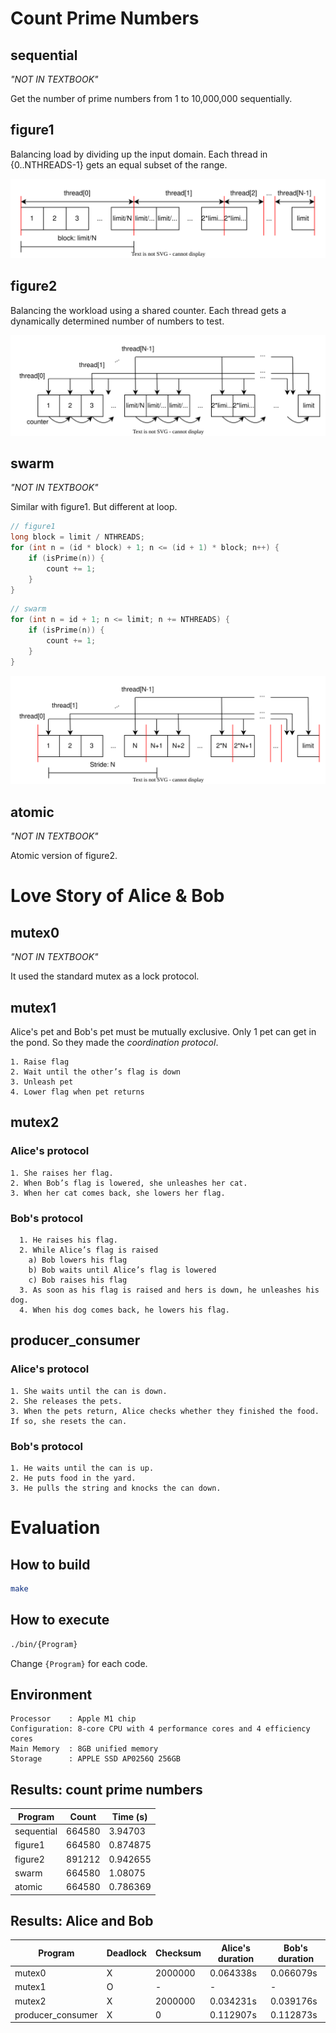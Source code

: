 # Count Prime Numbers
## sequential
*"NOT IN TEXTBOOK"*

Get the number of prime numbers from 1 to 10,000,000 sequentially.

## figure1
Balancing load by dividing up the input domain. Each thread in {0..NTHREADS-1} gets an equal subset of the range.

![figure1](./img/figure1.1.svg)

## figure2
Balancing the workload using a shared counter. Each thread gets a dynamically determined number of numbers to test.

![figure2](./img/figure1.2.svg)

## swarm
*"NOT IN TEXTBOOK"*

Similar with figure1. But different at loop.
```c
// figure1
long block = limit / NTHREADS;
for (int n = (id * block) + 1; n <= (id + 1) * block; n++) {
    if (isPrime(n)) {
        count += 1;
    }
}
```
```c
// swarm
for (int n = id + 1; n <= limit; n += NTHREADS) {
    if (isPrime(n)) {
        count += 1;
    }
}
```

![swarm](./img/swarm.svg)

## atomic
*"NOT IN TEXTBOOK"*

Atomic version of figure2.

# Love Story of Alice & Bob
## mutex0
*"NOT IN TEXTBOOK"*

It used the standard mutex as a lock protocol.

## mutex1
Alice's pet and Bob's pet must be mutually exclusive.
Only 1 pet can get in the pond.
So they made the *coordination protocol*.
```
1. Raise flag
2. Wait until the other’s flag is down
3. Unleash pet
4. Lower flag when pet returns
```
## mutex2
### Alice's protocol
```
1. She raises her flag.
2. When Bob’s flag is lowered, she unleashes her cat.
3. When her cat comes back, she lowers her flag.
```
### Bob's protocol
```
  1. He raises his flag.
  2. While Alice’s flag is raised
    a) Bob lowers his flag
    b) Bob waits until Alice’s flag is lowered
    c) Bob raises his flag
  3. As soon as his flag is raised and hers is down, he unleashes his dog.
  4. When his dog comes back, he lowers his flag.
```

## producer_consumer
### Alice's protocol
```
1. She waits until the can is down.
2. She releases the pets.
3. When the pets return, Alice checks whether they finished the food. If so, she resets the can.
```
### Bob's protocol
```
1. He waits until the can is up.
2. He puts food in the yard.
3. He pulls the string and knocks the can down.
```

# Evaluation
## How to build
```sh
make
```
## How to execute
```sh
./bin/{Program}
```
Change `{Program}` for each code.
## Environment
```
Processor    : Apple M1 chip
Configuration: 8-core CPU with 4 perform­ance cores and 4 efficiency cores
Main Memory  : 8GB unified memory
Storage      : APPLE SSD AP0256Q 256GB
```
## Results: count prime numbers
|Program|Count|Time (s)|
|---|---|---|
|sequential|664580|3.94703|
|figure1|664580|0.874875|
|figure2|891212|0.942655|
|swarm|664580|1.08075|
|atomic|664580|0.786369|

## Results: Alice and Bob
|Program|Deadlock|Checksum|Alice's duration|Bob's duration|
|---|---|---|---|---|
|mutex0|X|2000000|0.064338s|0.066079s|
|mutex1|O|-|-|-|
|mutex2|X|2000000|0.034231s|0.039176s|
|producer_consumer|X|0|0.112907s|0.112873s|

